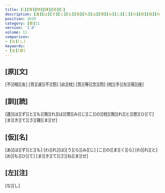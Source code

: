 ```yaml
---
title: [（][寄][物][陳][思][）]
description: [逢][は][ず][と][も][我][れ][は][恨][み][じ][こ][の][枕][我][れ][と][思][ひ][て][ま][き][て][さ][寝][ま][せ]
position: 2629
category: [巻]11
version: '1.0'
volume: 11
comparison:
- [な][し]
keywords:
- [女][歌]
---
```


## [原][文]

[不][相][友] [吾][波][不][怨] [此][枕] [吾][等][念][而] [枕][手][左][宿][座]

## [訓][読]

[逢][は][ず][と][も][我][れ][は][恨][み][じ][こ][の][枕][我][れ][と][思][ひ][て][ま][き][て][さ][寝][ま][せ]

## [仮][名]

[あ][は][ず][と][も] [わ][れ][は][う][ら][み][じ] [こ][の][ま][く][ら] [わ][れ][と][お][も][ひ][て] [ま][き][て][さ][ね][ま][せ]

## [左][注]

[な][し]
